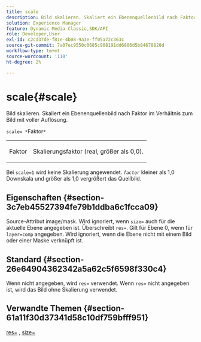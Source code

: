 ```yaml
---
title: scale
description: Bild skalieren. Skaliert ein Ebenenquellenbild nach Faktor im Verhältnis zum Bild mit voller Auflösung.
solution: Experience Manager
feature: Dynamic Media Classic,SDK/API
role: Developer,User
exl-id: c2cd37de-f81e-4b08-9a3e-ff05a72c363c
source-git-commit: 7a07ec9550c0685c908191dd6806d5b84678820d
workflow-type: tm+mt
source-wordcount: '110'
ht-degree: 2%

---
```


# scale{#scale}

Bild skalieren. Skaliert ein Ebenenquellenbild nach Faktor im Verhältnis zum Bild mit voller Auflösung.

`scale= *`Faktor`*`

<table id="simpletable_AC596A87494A4213A7D1C76612E8F2FD"> 
 <tr class="strow"> 
  <td class="stentry"> <p><span class="varname"> Faktor</span> </p> </td> 
  <td class="stentry"> <p>Skalierungsfaktor (real, größer als 0,0). </p></td> 
 </tr> 
</table>

Bei `scale=1` wird keine Skalierung angewendet. *`factor`* kleiner als 1,0 Downskala und größer als 1,0 vergrößert das Quellbild.

## Eigenschaften {#section-3c7eb45527394fe79b1ddba6c1fcca09}

Source-Attribut image/mask. Wird ignoriert, wenn `size=` auch für die aktuelle Ebene angegeben ist. Überschreibt `res=`. Gilt für Ebene 0, wenn für `layer=comp` angegeben. Wird ignoriert, wenn die Ebene nicht mit einem Bild oder einer Maske verknüpft ist.

## Standard {#section-26e64904362342a5a62c5f6598f330c4}

Wenn nicht angegeben, wird `res=` verwendet. Wenn `res=` nicht angegeben ist, wird das Bild ohne Skalierung verwendet.

## Verwandte Themen {#section-61a11f30d37341d58c10df759bfff951}

[res=](../../../../../is-api/http-ref/image-serving-api-ref/c-http-protocol-reference/c-command-reference/r-res.md#reference-3d6fe416801148dea0f786f2b5169e55) , [size=](../../../../../is-api/http-ref/image-serving-api-ref/c-http-protocol-reference/c-data-types/r-size.md#reference-04d383f32c7b4003bed9978cb854747b)

